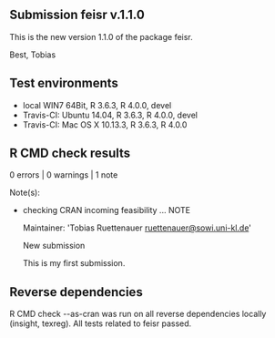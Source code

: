## Submission feisr v.1.1.0
This is the new version 1.1.0 of the package feisr.

Best, Tobias

## Test environments
* local WIN7 64Bit, R 3.6.3, R 4.0.0, devel
* Travis-CI: Ubuntu 14.04, R 3.6.3, R 4.0.0, devel
* Travis-CI: Mac OS X 10.13.3, R 3.6.3, R 4.0.0

## R CMD check results

0 errors | 0 warnings | 1 note

Note(s):

* checking CRAN incoming feasibility ... NOTE

  Maintainer: 'Tobias Ruettenauer <ruettenauer@sowi.uni-kl.de>'
  
  New submission

  This is my first submission.

## Reverse dependencies

R CMD check --as-cran was run on all reverse dependencies locally (insight, texreg). All tests related to feisr passed.


